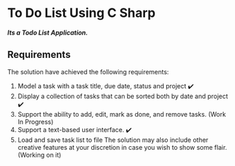 # To Do List Using C Sharp
***Its a Todo List Application.***<br/>
## Requirements<br/>
The solution have achieved the following requirements:<br/>
1.  Model a task with a task title, due date, status and project :heavy_check_mark:<br/>
2.  Display a collection of tasks that can be sorted both by date and project :heavy_check_mark:<br/>
3.  Support the ability to add, edit, mark as done, and remove tasks. (Work In Progress) <br/>
4.  Support a text-based user interface. :heavy_check_mark:<br/>
5.  Load and save task list to file The solution may also include other creative features at your discretion in case you wish to show some flair. (Working on it)
